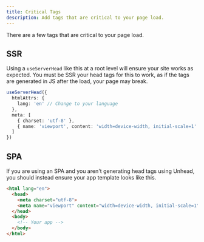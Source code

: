 ```yaml
---
title: Critical Tags
description: Add tags that are critical to your page load.
---
```


There are a few tags that are critical to your page load.

## SSR

Using a `useServerHead` like this at a root level will ensure your site works as expected. You must be SSR your head tags 
for this to work, as if the tags are generated in JS after the load, your page may break.

```ts
useServerHead({
  htmlAttrs: {
    lang: 'en' // Change to your language
  },
  meta: [
    { charset: 'utf-8' },
    { name: 'viewport', content: 'width=device-width, initial-scale=1' }
  ]
})
```

## SPA

If you are using an SPA and you aren't generating head tags using Unhead, you should instead ensure your app template
looks like this.

```html
<html lang="en">
  <head>
    <meta charset="utf-8">
    <meta name="viewport" content="width=device-width, initial-scale=1">
  </head>
  <body>
    <!-- Your app -->
  </body>
</html>
```
